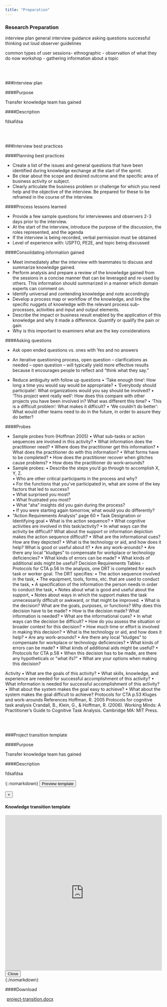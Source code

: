 ```yaml
---
title: "Preparation"
---
```


<div class="pl-pattern">

<h3>Research Preparation</h3>

interview plan
general interview guidance
asking questions
successful thinking out loud
observer guidelines

common types of user sessions-
ethnographic - observation of what they do now
workshop - 
gathering information about a topic

<br><br>
</div>

<div class="pl-pattern">

###Interview plan

####Purpose

Transfer knowledge team has gained

####Description

fdsafdsa

<br><br>
</div>

<div class="pl-pattern">

###Interview best practices

####Planning best practices
- Create a list of the issues and general questions that have been identified during knowledge exchange at the start of the sprint.
- Be clear about the scope and desired outcome and the specific area of business activity or subject. 
- Clearly articulate the business problem or challenge for which you need help and the objective of the interview. Be prepared for these to be reframed in the course of the interview.

####Process lessons learned

- Provide a few sample questions for interviewees and observers 2-3 days prior to the interview.
- At the start of the interview, introduce the purpose of the discussion, the roles represented, and the agenda 
- If the interview is being recorded, verbal permission must be obtained
- Level of experience with: USPTO, PE2E, and topic being discussed

####Consolidating information gained
- Meet immediately after the interview with teammates to discuss and summarize knowledge gained.
- Perform analysis and prepare a review of the knowledge gained from the sessions in a concise manner that can be leveraged and re-used by others. This information should summarized in a manner which domain experts can comment on.
- Identify universal and contending knowledge and note accordingly 
- Develop a process map or workflow of the knowledge, and link the specific nuggets of knowledge with the relevant process sub-processes, activities and input and output elements.
- Describe the impact or business result enabled by the application of this knowledge and why it made a difference. Quantify or qualify the pain or gain
- Why is this important to examiners what are the key considerations


####Asking questions

- Ask open ended questions vs. ones with Yes and no answers
- An iterative questioning process, open question – clarifications as needed – open question – will 
typically yield more effective results because it encourages people to reflect and “think what they 
say.”  

- Reduce ambiguity with follow up questions
•	‘Take enough time’: How long a time you would say would be appropriate? 
•	‘Everybody should participate’: What organizations would you say should be involved? 
•	‘This project went really well’: How does this compare with other projects you have been involved in? What was different this time? 
•	‘This is a difficult problem’: What makes it difficult?
•	‘We couldn’t do better’: What would other teams need to do in the future, in order to assure they do better? 


####Probes

- Sample probes from (Hoffman 2005)
•	What sub-tasks or action sequences are involved in this activity?
•	What information does the practitioner need?
•	Where does the practitioner get this information?
•	What does the practitioner do with this information?
•	What forms have to be completed?
•	How does the practitioner recover when glitches cause problems?
•	How does the practitioner do work-arounds?
- Sample probes:
•	Describe the steps you’d go through to accomplish X, Y, Z.  
•	Who are other critical participants in the process and why?  
•	For the functions that you’ve participated in, what are some of the key factors that led to success?  
•	What surprised you most?  
•	What frustrated you most?  
•	What “aha” insights did you gain during the process?  
•	If you were starting again tomorrow, what would you do differently?
- "Action Requirements Analysis" page 60
•	Task Designation or Identifying goal
•	What is the action sequence?
•	What cognitive activities are involved in this task/activity?
•	In what ways can the activity be difficult? What about the support or information depiction makes the action sequence difficult?
•	What are the informational cues? How are they depicted?
•	What is the technology or aid, and how does it help? What is good or useful about it?
•	Are any work-arounds?
•	Are there any local "kludges" to compensate for workplace or technology deficiencies?
•	What kinds of errors can be made?
•	What kinds of additional aids might be useful?
Decision Requirements Tables - Protocols for CTA p.56
In the analysis, one DRT is completed for each task or worker goal. The DRT specifies:
• The action sequence involved in the task,
• The equipment, tools, forms, etc. that are used to conduct the task,
• A specification of the information the person needs in order to conduct the task,
• Notes about what is good and useful about the support,
• Notes about ways in which the support makes the task unnecessarily difficult or awkward, or
that might be improved.
•	What is the decision? What are the goals, purposes, or functions? Why does this decision have to be made?
•	How is the decision made? What information is needed?
•	What are the informational cues?
•	In what ways can the decision be difficult?
•	How do you assess the situation or broader context for this decision?
•	How much time or effort is involved in making this decision?
•	What is the technology or aid, and how does it help?
•	Are any work-arounds?
•	Are there any local "kludges" to compensate for workplace or technology deficiencies?
•	What kinds of errors can be made?
•	What kinds of additional aids might be useful?
•	Protocols for CTA p.58
•	When this decision has to be made, are there any hypotheticals or "what ifs?"
•	What are your options when making this decision?

Activity
•	What are the goals of this activity?
•	What skills, knowledge, and experience are needed for successful accomplishment of this activity?
•	What information is needed for successful accomplishment of this activity?
•	What about the system makes the goal easy to achieve?
•	What about the system makes the goal difficult to achieve?
Protocols for CTA p.53
Kluges and work-arounds
References
Hoffman, R. 2005 Protocols for cognitive task analysis
Crandall, B., Klein, G., & Hoffman, R. (2006). Working Minds: A Practitioner’s Guide to Cognitive Task Analysis. Cambridge MA: MIT Press.


<br><br>
</div>



<div class="pl-pattern">


###Project transition template

####Purpose

Transfer knowledge team has gained

####Description

fdsafdsa

{::nomarkdown}
    <button type="button" class="btn btn-primary" data-toggle="modal" data-target="#modal-projecttransition">Preview template</button>
    <div class="modal fade" id="modal-projecttransition" tabindex="-1" role="dialog" aria-labelledby="hd-pdf">
      <div class="modal-dialog" role="document">
        <div class="modal-content">
          <div class="modal-header">
            <button type="button" class="close" data-dismiss="modal" aria-label="Close"><span aria-hidden="true">&times;</span></button>
            <h4 class="modal-title" id="hd-pdf">Knowledge transition template</h4>
          </div>
          <div class="modal-body">
            <iframe class="iframe-pdf" frameborder="0" src="http://docs.google.com/gview?url=http://vizui.github.io/designpatterns/docs/guides/downloads/project-transition.docx&amp;embedded=true" style="height: 500px; width: 100%"></iframe>
          </div>
          <div class="modal-footer">
            <button type="button" class="btn btn-default" data-dismiss="modal">Close</button>
          </div>
        </div>
      </div>
    </div>
{:/nomarkdown}

####Download	

<a href="http://vizui.github.io/designpatterns/docs/guides/downloads/project-transition.docx"><i class="icon icon-file-pdf-o" style="margin-right: 5px"></i>project-transition.docx</a>

<br><br>
</div>
